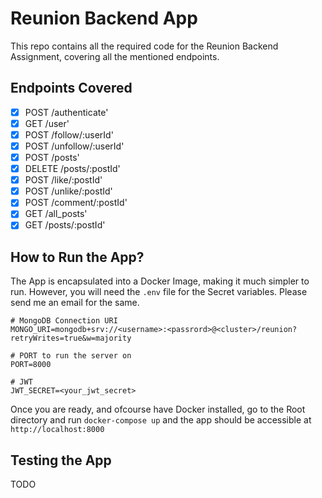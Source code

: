 # Reunion Backend App
This repo contains all the required code for the Reunion Backend Assignment, covering all the mentioned endpoints.

## Endpoints Covered
- [X] POST /authenticate'
- [X] GET /user'
- [X] POST /follow/:userId'
- [X] POST /unfollow/:userId'
- [X] POST /posts'
- [X] DELETE /posts/:postId'
- [X] POST /like/:postId'
- [X] POST /unlike/:postId'
- [X] POST /comment/:postId'
- [X] GET /all_posts'
- [X] GET /posts/:postId'

## How to Run the App?
The App is encapsulated into a Docker Image, making it much simpler to run. However, you will need the `.env` file for the Secret variables. Please send me an email for the same.

```
# MongoDB Connection URI
MONGO_URI=mongodb+srv://<username>:<passrord>@<cluster>/reunion?retryWrites=true&w=majority

# PORT to run the server on
PORT=8000

# JWT
JWT_SECRET=<your_jwt_secret>
```

Once you are ready, and ofcourse have Docker installed, go to the Root directory and run `docker-compose up` and the app should be accessible at `http://localhost:8000`

## Testing the App
TODO